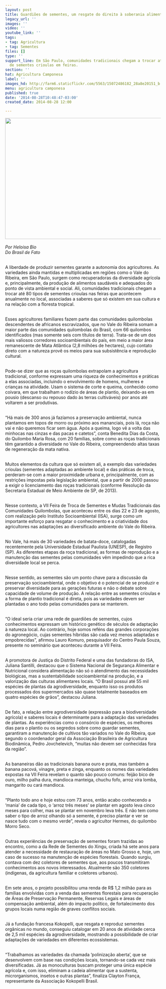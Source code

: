 ```yaml
---
layout: post
title: Guardiões de sementes, um resgate do direito à soberania alimentar
legacy_url: ''
images: ''
video: ''
youtube_link: ''
tags:
- tag: Agricultura
- tag: Sementes
files: []
type: ''
support_line: Em São Paulo, comunidades tradicionais chegam a trocar até 80 tipos
  de sementes crioulas em feiras.
section: ''
hat: Agricultura Camponesa
label: ''
images_hd: http://farm6.staticflickr.com/5563/15072486182_28a8e20151_b.jpg
menu: agricultura camponesa
published: true
date: '2014-08-28T10:48:47-03:00'
created_date: 2014-08-28 12:00

---
```

<p><em><img alt="" height="390" src="http://farm6.staticflickr.com/5563/15072486182_28a8e20151_b.jpg" width="660" /><br />
<br />
Por Heloisa Bio<br />
Do Brasil de Fato</em></p>

<p><br />
A liberdade de produzir sementes garante a autonomia dos agricultores. As variedades ainda mantidas e multiplicadas em regi&otilde;es como o Vale do Ribeira, em S&atilde;o Paulo, surgem como recuperadoras da diversidade agr&iacute;cola e, principalmente, da produ&ccedil;&atilde;o de alimentos saud&aacute;veis e adequados do ponto de vista ambiental e social. Ali, comunidades tradicionais chegam a trocar at&eacute; 80 tipos de sementes crioulas nas feiras que acontecem anualmente no local, associadas a saberes que s&oacute; existem em sua cultura e na rela&ccedil;&atilde;o com a floresta tropical.</p>

<p><br />
Esses agricultores familiares fazem parte das comunidades quilombolas descendentes de africanos escravizados, que no Vale do Ribeira somam a maior parte das comunidades quilombolas do Brasil, com 66 quilombos identificados (mas somente seis com t&iacute;tulos de terra). Trata-se de um dos mais valiosos corredores socioambientais do pa&iacute;s, em meio a maior &aacute;rea remanescente de Mata Atl&acirc;ntica (2,8 milh&otilde;es de hectares), cujo contato direto com a natureza prov&ecirc; os meios para sua subsist&ecirc;ncia e reprodu&ccedil;&atilde;o cultural.</p>

<p><br />
Pode-se dizer que as ro&ccedil;as quilombolas extrapolam a agricultura tradicional, conforme expressam uma riqueza de conhecimentos e pr&aacute;ticas a elas associadas, incluindo o envolvimento de homens, mulheres e crian&ccedil;as na atividade. Usam o sistema de corte e queima, conhecido como coivara, em que trabalham o rod&iacute;zio de &aacute;reas de plantio, deixando-as em pousio (descanso ou repouso dado &agrave;s terras cultiv&aacute;veis) por anos at&eacute; voltarem a ser produtivas.</p>

<p><br />
&ldquo;H&aacute; mais de 300 anos j&aacute; faz&iacute;amos a preserva&ccedil;&atilde;o ambiental, nunca plantamos em topos de morro ou pr&oacute;ximo aos mananciais, pois l&aacute;, ro&ccedil;a n&atilde;o vai e n&atilde;o queremos ficar sem &aacute;gua. Ap&oacute;s a queima, logo v&ecirc; a volta das minhocas nas cinzas e das pacas e catetos&rdquo;, conta Benedita Dias da Costa, do Quilombo Maria Rosa, com 20 fam&iacute;lias, sobre como as ro&ccedil;as tradicionais t&ecirc;m garantido a diversidade no Vale do Ribeira, compreendendo altas taxas de regenera&ccedil;&atilde;o da mata nativa.</p>

<p><br />
Muitos elementos da cultura que s&oacute; existem ali, a exemplo das variedades crioulas (sementes adaptadas ao ambiente local) e das pr&aacute;ticas de troca, perderam-se com a maior proximidade urbana e, principalmente, com as restri&ccedil;&otilde;es impostas pela legisla&ccedil;&atilde;o ambiental, que a partir de 2000 passou a exigir o licenciamento das ro&ccedil;as tradicionais (conforme Resolu&ccedil;&atilde;o da Secretaria Estadual de Meio Ambiente de SP, de 2013).</p>

<p><br />
Nesse contexto, a VII Feira de Troca de Sementes e Mudas Tradicionais das Comunidades Quilombolas, que aconteceu entre os dias 22 e 23 de agosto, com realiza&ccedil;&atilde;o pelo Instituto Socioambiental (ISA), surge como um importante esfor&ccedil;o para resgatar o conhecimento e a criatividade dos agricultores nas adapta&ccedil;&otilde;es ao diversificado ambiente do Vale do Ribeira.</p>

<p><br />
No Vale, h&aacute; mais de 30 variedades de batata-doce, catalogadas recentemente pela Universidade Estadual Paulista (UNESP), de Registro (SP). As diferentes etapas da ro&ccedil;a tradicional, as formas de reprodu&ccedil;&atilde;o e a manuten&ccedil;&atilde;o das sementes pelas comunidades v&ecirc;m impedindo que a rica diversidade local se perca.</p>

<p><br />
Nesse sentido, as sementes s&atilde;o um ponto chave para a discuss&atilde;o da preserva&ccedil;&atilde;o socioambiental, onde o objetivo &eacute; o potencial de se produzir e preservar diversidade para as gera&ccedil;&otilde;es futuras e n&atilde;o o debate sobre capacidade de volume de produ&ccedil;&atilde;o. A rela&ccedil;&atilde;o entre as sementes crioulas e a forma de plantio tradicional &eacute; direta, pois as variedades devem ser plantadas o ano todo pelas comunidades para se manterem.</p>

<p><br />
&ldquo;O ideal seria criar uma rede de guardi&otilde;es de sementes, cujos conhecimentos expressam um hist&oacute;rico gen&eacute;tico de s&eacute;culos de adapta&ccedil;&atilde;o &agrave; natureza local. Ao contr&aacute;rio, hoje somos ref&eacute;ns das grandes corpora&ccedil;&otilde;es do agroneg&oacute;cio, cujas sementes h&iacute;bridas s&atilde;o cada vez menos adaptadas e empobrecidas&rdquo;, afirmou Lauro Komuro, pesquisador do Centro Paula Souza, presente no semin&aacute;rio que aconteceu durante a VII Feira.</p>

<p><br />
A promotora de Justi&ccedil;a do Distrito Federal e uma das fundadoras do ISA, Juliana Santilli, destacou que o Sistema Nacional de Seguran&ccedil;a Alimentar e Nutricional considera alimenta&ccedil;&atilde;o n&atilde;o s&oacute; o atendimento das necessidades biol&oacute;gicas, mas a sustentabilidade socioambiental na produ&ccedil;&atilde;o, e a valoriza&ccedil;&atilde;o das culturas alimentares locais. &ldquo;O Brasil possui at&eacute; 55 mil esp&eacute;cies de plantas da agrodiversidade, enquanto isso os produtos processados dos supermercados s&atilde;o quase totalmente baseados em quatro esp&eacute;cies de gr&atilde;os&rdquo;, destacou Juliana.</p>

<p><br />
De fato, a rela&ccedil;&atilde;o entre agrodiversidade (express&atilde;o para a biodiversidade agr&iacute;cola) e saberes locais &eacute; determinante para a adapta&ccedil;&atilde;o das variedades de plantas. As experi&ecirc;ncias como o cons&oacute;rcio de esp&eacute;cies, os melhores dias para o plantio ou os segredos sobre como guardar sementes, garantiram a manuten&ccedil;&atilde;o de cultivos t&atilde;o variados no Vale do Ribeira, que segundo o coordenador geral da Associa&ccedil;&atilde;o Brasileira de Agricultura Biodin&acirc;mica, Pedro Jovchelevich, &ldquo;muitas n&atilde;o devem ser conhecidas fora da regi&atilde;o&rdquo;.</p>

<p><br />
As bananeiras d&atilde;o as tradicionais banana ouro e prata, mas tamb&eacute;m a banana pacov&aacute;, vinagre, preta e zinga, enquanto os nomes das variedades expostas na VII Feira revelam o quanto s&atilde;o pouco comuns: feij&atilde;o bico de ouro, milho palha dura, mandioca manteiga, chuchu fofo, arroz vira lomba, mangarito ou car&aacute; mandioca.</p>

<p><br />
&ldquo;Planto todo ano e hoje estou com 73 anos, ent&atilde;o acabo conhecendo a &lsquo;mania&rsquo; de cada tipo, o &lsquo;arroz tr&ecirc;s meses&rsquo; se plantar em agosto leva cinco meses para colher, mas se plantar em novembro leva tr&ecirc;s. E n&atilde;o tem como saber o tipo de arroz olhando s&oacute; a semente, &eacute; preciso plantar e ver se nasce tudo com o mesmo verde&rdquo;, revela o agricultor Hermes, do quilombo Morro Seco.</p>

<p><br />
Outras experi&ecirc;ncias de preserva&ccedil;&atilde;o de sementes foram trazidas ao encontro, como a da Rede de Sementes do Xingu, criada h&aacute; sete anos para atender a necessidade de restaura&ccedil;&atilde;o de &aacute;reas no Mato Grosso e, hoje, um caso de sucesso na manuten&ccedil;&atilde;o de esp&eacute;cies florestais. Quando surgiu, contava com dez coletores de sementes que, aos poucos transmitiram conhecimentos aos novos interessados. Atualmente s&atilde;o 350 coletores (ind&iacute;genas, da agricultura familiar e coletores urbanos).</p>

<p><br />
Em sete anos, o projeto possibilitou uma renda de R$ 1,2 milh&atilde;o para as fam&iacute;lias envolvidas com a venda das sementes florestais para recupera&ccedil;&atilde;o de &Aacute;reas de Preserva&ccedil;&atilde;o Permanente, Reservas Legais e &aacute;reas de compensa&ccedil;&atilde;o ambiental, al&eacute;m do impacto pol&iacute;tico, de fortalecimento dos grupos locais numa regi&atilde;o de graves conflitos sociais.</p>

<p><br />
J&aacute; a funda&ccedil;&atilde;o francesa Kokopelli, que resgata e reproduz sementes org&acirc;nicas no mundo, conseguiu catalogar em 20 anos de atividade cerca de 2,5 mil esp&eacute;cies da agrodiversidade, mostrando a possibilidade de criar adapta&ccedil;&otilde;es de variedades em diferentes ecossistemas.</p>

<p><br />
&ldquo;Trabalhamos as variedades da chamada &lsquo;poliniza&ccedil;&atilde;o aberta&rsquo;, que se desenvolvem com base nas condi&ccedil;&otilde;es locais, tornando-se cada vez mais diversificadas. J&aacute; as monoculturas buscam proteger uma &uacute;nica esp&eacute;cie agr&iacute;cola e, com isso, eliminam a cadeia alimentar que a sustenta, microrganismos, insetos e outras plantas&rdquo;, finaliza Clayton Fran&ccedil;a, representante da Associa&ccedil;&atilde;o Kokopelli Brasil.</p>
